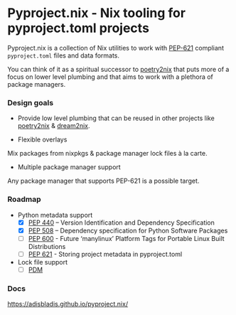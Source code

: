 # Pyproject.nix - Nix tooling for pyproject.toml projects

Pyproject.nix is a collection of Nix utilities to work with [PEP-621](https://peps.python.org/pep-0621/) compliant `pyproject.toml` files and data formats.

You can think of it as a spiritual successor to [poetry2nix](https://github.com/nix-community/poetry2nix) that puts more of a focus on lower level plumbing and that aims to work with a plethora of package managers.

### Design goals

- Provide low level plumbing that can be reused in other projects like [poetry2nix](https://github.com/nix-community/poetry2nix) & [dream2nix](https://github.com/nix-community/dream2nix).

- Flexible overlays

Mix packages from nixpkgs & package manager lock files à la carte.

- Multiple package manager support

Any package manager that supports PEP-621 is a possible target.

### Roadmap

- Python metadata support
  - [x] [PEP 440](https://peps.python.org/pep-0440/) – Version Identification and Dependency Specification
  - [x] [PEP 508](https://peps.python.org/pep-0508/) – Dependency specification for Python Software Packages
  - [ ] [PEP 600](https://peps.python.org/pep-0600/) - Future ‘manylinux’ Platform Tags for Portable Linux Built Distributions
  - [ ] [PEP 621](https://peps.python.org/pep-0621/) - Storing project metadata in pyproject.toml
- Lock file support
  - [ ] [PDM](https://github.com/pdm-project/pdm)

### Docs

https://adisbladis.github.io/pyproject.nix/

